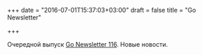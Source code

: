 +++
date = "2016-07-01T15:37:03+03:00"
draft = false
title = "Go Newsletter"

+++

<p>Очередной выпуск&nbsp;<a href="http://golangweekly.com/issues/116">Go Newsletter&nbsp;116</a>. Новые новости.</p>

